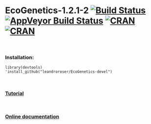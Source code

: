 <span><h1> EcoGenetics-1.2.1-2 [![Build Status](https://travis-ci.org/leandroroser/EcoGenetics-devel.svg?branch=master)](https://travis-ci.org/leandroroser/EcoGenetics-devel) [![AppVeyor Build Status](https://ci.appveyor.com/api/projects/status/github/leandroroser/EcoGenetics-devel?branch=master&svg=true)](https://ci.appveyor.com/project/leandroroser/EcoGenetics-devel) [![CRAN]( https://www.r-pkg.org/badges/version/EcoGenetics)](https://cran.r-project.org/package=EcoGenetics) [![CRAN](https://img.shields.io/cran/l/devtools.svg)]() </h1> </span>


<br/>

<h3>Installation:</h3>

```
library(devtools)
'install_github("leandroroser/EcoGenetics-devel")
```

<br/>


<h3><a href=https://leandroroser.github.io/EcoGenetics-Tutorial/> Tutorial </a></h3>

<br/>

<h3><a href=https://leandroroser.github.io/EcoGenetics-documentation/> Online documentation </a></h3>





